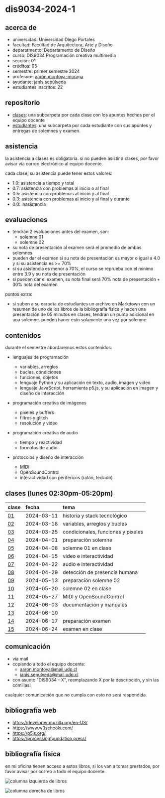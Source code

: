 # dis9034-2024-1

## acerca de

- universidad: Universidad Diego Portales
- facultad: Facultad de Arquitectura, Arte y Diseño
- departamento: Departamento de Diseño
- curso: DIS9034 Programación creativa multimedia
- sección: 01
- créditos: 05
- semestre: primer semestre 2024
- profesore: [aarón montoya-moraga](https://github.com/montoyamoraga/)
- ayudante: [janis sepúlveda](https://github.com/janisepulveda)
- estudiantes inscritos: 22

## repositorio

- [clases](./clases/): una subcarpeta por cada clase con los apuntes hechos por el equipo docente
- [estudiantes](./estudiantes/): una subcarpeta por cada estudiante con sus apuntes y entregas de solemnes y examen.

## asistencia

la asistencia a clases es obligatoria. si no pueden asistir a clases, por favor avisar vía correo electrónico al equipo docente.

cada clase, su asistencia puede tener estos valores:

- 1.0: asistencia a tiempo y total
- 0.7: asistencia con problemas al inicio o al final
- 0.5: asistencia con problemas al inicio y al final
- 0.3: asistencia con problemas al inicio y al final y durante
- 0.0: inasistencia

## evaluaciones

- tendrán 2 evaluaciones antes del examen, son:
  - solemne 01
  - solemne 02
- su nota de presentación al examen será el promedio de ambas solemnes
- pueden dar el examen si su nota de presentación es mayor o igual a 4.0 y si su asistencia es >= 70%
- si su asistencia es menor a 70%, el curso se reprueba con el mínimo entre 3.9 y su nota de presentación
- si pueden dar el examen, su nota final será 70% nota de presentación + 30% nota del examen

puntos extra:

- si suben a su carpeta de estudiantes un archivo en Markdown con un resumen de uno de los libros
  de la bibliografía física y hacen una presentación de 05 minutos en clases, tendrán un punto adicional en una solemne. pueden hacer esto solamente una vez por solemne.

## contenidos

durante el semestre abordaremos estos contenidos:

- lenguajes de programación

  - variables, arreglos
  - bucles, condiciones
  - funciones, objetos
  - lenguaje Python y su aplicación en texto, audio, imagen y video
  - lenguaje JavaScript, herramienta p5.js, y su aplicación en imagen y diseño de interacción

- programación creativa de imágenes

  - pixeles y buffers
  - filtros y glitch
  - resolución y video

- programación creativa de audio

  - tiempo y reactividad
  - formatos de audio

- protocolos y diseño de interacción
  - MIDI
  - OpenSoundControl
  - interactividad con periféricos (ratón, teclado)

## clases (lunes 02:30pm-05:20pm)

| clase                  | fecha      | tema                               |
| :--------------------- | :--------- | :--------------------------------- |
| [01](clases/clase-01/) | 2024-03-11 | historia y stack tecnológico       |
| [02](clases/clase-02/) | 2024-03-18 | variables, arreglos y bucles       |
| [03](clases/clase-03/) | 2024-03-25 | condicionales, funciones y pixeles |
| [04](clases/clase-04/) | 2024-04-01 | preparación solemne                |
| [05](clases/clase-05/) | 2024-04-08 | solemne 01 en clase                |
| [06](clases/clase-06/) | 2024-04-15 | video e interactividad             |
| [07](clases/clase-07/) | 2024-04-22 | audio e interactividad             |
| [08](clases/clase-08/) | 2024-04-29 | detección de presencia humana      |
| [09](clases/clase-09/) | 2024-05-13 | preparación solemne 02             |
| [10](clases/clase-10/) | 2024-05-20 | solemne 02 en clase                |
| [11](clases/clase-11/) | 2024-05-27 | MIDI y OpenSoundControl            |
| [12](clases/clase-12/) | 2024-06-03 | documentación y manuales           |
| [13](clases/clase-13/) | 2024-06-10 |                                    |
| [14](clases/clase-14/) | 2024-06-17 | preparación examen                 |
| [15](clases/clase-15/) | 2024-06-24 | examen en clase                    |

## comunicación

- vía mail
- copiando a todo el equipo docente:
  - <aaron.montoya@mail.udp.cl>
  - <janis.sepulveda@mail.udp.cl>
- con asunto "DIS9034 - X", reemplazando X por la descripción, y sin las comillas!

cualquier comunicación que no cumpla con esto no será respondida.

## bibliografía web

- <https://developer.mozilla.org/en-US/>
- <https://www.w3schools.com/>
- <https://p5js.org/>
- <https://processingfoundation.press/>

## bibliografía física

en mi oficina tienen acceso a estos libros, si los van a tomar prestados, por favor avisar por correo a todo el equipo docente.

![columna izquierda de libros](./archivos/libros-00.jpg)

![columna derecha de libros](./archivos/libros-01.jpg)
